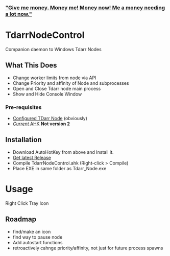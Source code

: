 ### ["Give me money. Money me! Money now! Me a money needing a lot now."](https://paypal.me/DvdIsDead)


# TdarrNodeControl 

Companion daemon to Windows Tdarr Nodes

## What This Does

- Change worker limits from node via API
- Change Priority and affinity of Node and subprocesses
- Open and Close Tdarr node main process
- Show and Hide Console Window

### Pre-requisites

- [Configured TDarr Node](http://Tdarr.io) (obviously)
- [*Current* AHK](https://www.autohotkey.com/download/ahk-install.exe) **Not version 2**

## Installation

- Download AutoHotKey from above and Install it.
- [Get latest Release](https://github.com/ArchemedIan/TdarrNodeControl/releases) 
- Compile TdarrNodeControl.ahk (Right-click > Compile)
- Place EXE in same folder as Tdarr_Node.exe

# Usage

Right Click Tray Icon

## Roadmap

- find/make an icon
- find way to pause node
- Add autostart functions 
- retroactively cahnge priority/affinity, not just for future process spawns
